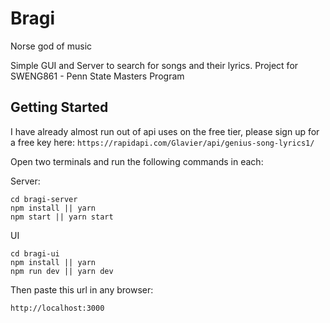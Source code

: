 # Bragi

Norse god of music

Simple GUI and Server to search for songs and their lyrics.
Project for SWENG861 - Penn State Masters Program

## Getting Started

I have already almost run out of api uses on the free tier, please sign up for a free key here:
```https://rapidapi.com/Glavier/api/genius-song-lyrics1/```

Open two terminals and run the following commands in each:

Server:

```
cd bragi-server
npm install || yarn
npm start || yarn start
```

UI

```
cd bragi-ui
npm install || yarn
npm run dev || yarn dev
```
Then paste this url in any browser:
```
http://localhost:3000
```


